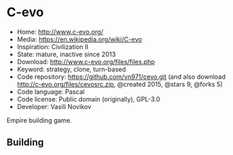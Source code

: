 # C-evo

- Home: http://www.c-evo.org/
- Media: https://en.wikipedia.org/wiki/C-evo
- Inspiration: Civilization II
- State: mature, inactive since 2013
- Download: http://www.c-evo.org/files/files.php
- Keyword: strategy, clone, turn-based
- Code repository: https://github.com/vn971/cevo.git (and also download http://c-evo.org/files/cevosrc.zip, @created 2015, @stars 9, @forks 5)
- Code language: Pascal
- Code license: Public domain (originally), GPL-3.0
- Developer: Vasili Novikov

Empire building game.

## Building
